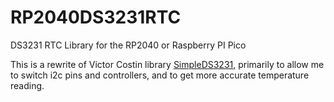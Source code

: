 # RP2040DS3231RTC
DS3231 RTC Library for the RP2040 or Raspberry PI Pico


This is a rewrite of Victor Costin library [SimpleDS3231](https://github.com/CostinV92/SimpleDS3231-Pico), primarily to allow me to switch i2c pins and controllers, and to get more accurate temperature reading.